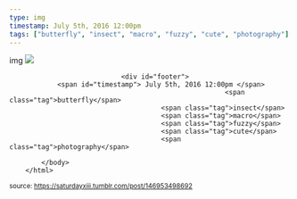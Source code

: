 ```yaml
---
type: img
timestamp: July 5th, 2016 12:00pm
tags: ["butterfly", "insect", "macro", "fuzzy", "cute", "photography"]
---
```

img
<img src="https://saturdayxiii.github.io/media/146953498692.gif"/>
                                                                                
                
                
                
                
                                <div id="footer">
                <span id="timestamp"> July 5th, 2016 12:00pm </span>
                                                          <span class="tag">butterfly</span>
                                          <span class="tag">insect</span>
                                          <span class="tag">macro</span>
                                          <span class="tag">fuzzy</span>
                                          <span class="tag">cute</span>
                                          <span class="tag">photography</span>
                                                    
            </body>
        </html>

        
<small>source: https://saturdayxiii.tumblr.com/post/146953498692</small>